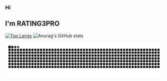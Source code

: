 ### Hi

## I'm RATING3PRO

[![Top Langs](https://github-readme-stats.vercel.app/api/top-langs/?username=RATING3PRO)](https://github.com/RATING3PRO/github-readme-stats) ![Anurag's GitHub stats](https://github-readme-stats.vercel.app/api?username=RATING3PRO&show_icons=true)

<!-- snake -->
<picture>
  <source media="(prefers-color-scheme: dark)" srcset="https://github.com/RATING3PRO/RATING3PRO/blob/output/github-snake-dark.svg" />
  <source media="(prefers-color-scheme: light)" srcset="https://github.com/RATING3PRO/RATING3PRO/blob/output/github-snake.svg" />
  <img alt="github-snake" src="github-snake.svg" />
</picture>


<!--
**RATING3PRO/RATING3PRO** is a ✨ _special_ ✨ repository because its `README.md` (this file) appears on your GitHub profile.

Here are some ideas to get you started:

- 🔭 I’m currently working on ...
- 🌱 I’m currently learning ...
- 👯 I’m looking to collaborate on ...
- 🤔 I’m looking for help with ...
- 💬 Ask me about ...
- 📫 How to reach me: ...
- 😄 Pronouns: ...
- ⚡ Fun fact: ...
-->
